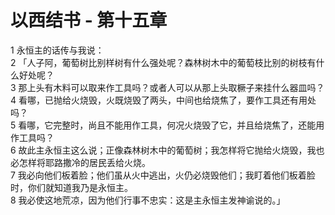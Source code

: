 # 以西结书 - 第十五章
  
 1 永恒主的话传与我说：  
 2 「人子阿，葡萄树比别样树有什么强处呢？森林树木中的葡萄枝比别的树枝有什么好处呢？  
 3 那上头有木料可以取来作工具吗？或者人可以从那上头取橛子来挂什么器皿吗？  
 4 看哪，已抛给火烧毁，火既烧毁了两头，中间也给烧焦了，要作工具还有用处吗？  
 5 看哪，它完整时，尚且不能用作工具，何况火烧毁了它，并且给烧焦了，还能用作工具吗？  
 6 故此主永恒主这么说；正像森林树木中的葡萄树；我怎样将它抛给火烧毁，我也必怎样将耶路撒冷的居民丢给火烧。  
 7 我必向他们板着脸；他们虽从火中逃出，火仍必烧毁他们；我盯着他们板着脸时，你们就知道我乃是永恒主。  
 8 我必使这地荒凉，因为他们行事不忠实：这是主永恒主发神谕说的。」